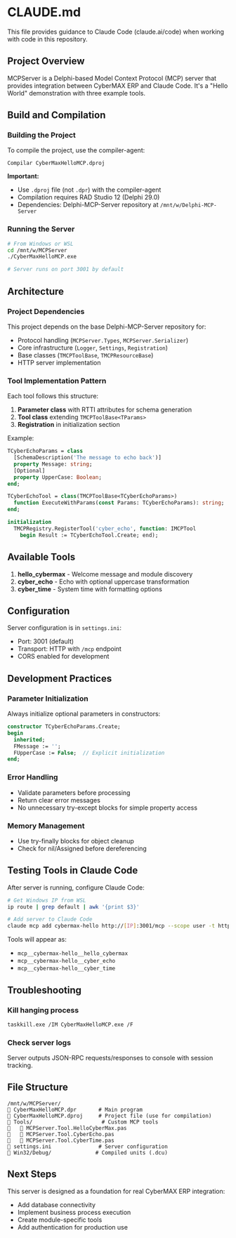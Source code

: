 # CLAUDE.md

This file provides guidance to Claude Code (claude.ai/code) when working with code in this repository.

## Project Overview

MCPServer is a Delphi-based Model Context Protocol (MCP) server that provides integration between CyberMAX ERP and Claude Code. It's a "Hello World" demonstration with three example tools.

## Build and Compilation

### Building the Project
To compile the project, use the compiler-agent:
```
Compilar CyberMaxHelloMCP.dproj
```

**Important:** 
- Use `.dproj` file (not `.dpr`) with the compiler-agent
- Compilation requires RAD Studio 12 (Delphi 29.0)
- Dependencies: Delphi-MCP-Server repository at `/mnt/w/Delphi-MCP-Server`

### Running the Server
```bash
# From Windows or WSL
cd /mnt/w/MCPServer
./CyberMaxHelloMCP.exe

# Server runs on port 3001 by default
```

## Architecture

### Project Dependencies
This project depends on the base Delphi-MCP-Server repository for:
- Protocol handling (`MCPServer.Types`, `MCPServer.Serializer`)
- Core infrastructure (`Logger`, `Settings`, `Registration`)
- Base classes (`TMCPToolBase`, `TMCPResourceBase`)
- HTTP server implementation

### Tool Implementation Pattern
Each tool follows this structure:
1. **Parameter class** with RTTI attributes for schema generation
2. **Tool class** extending `TMCPToolBase<TParams>`
3. **Registration** in initialization section

Example:
```pascal
TCyberEchoParams = class
  [SchemaDescription('The message to echo back')]
  property Message: string;
  [Optional]
  property UpperCase: Boolean;
end;

TCyberEchoTool = class(TMCPToolBase<TCyberEchoParams>)
  function ExecuteWithParams(const Params: TCyberEchoParams): string;
end;

initialization
  TMCPRegistry.RegisterTool('cyber_echo', function: IMCPTool
    begin Result := TCyberEchoTool.Create; end);
```

## Available Tools

1. **hello_cybermax** - Welcome message and module discovery
2. **cyber_echo** - Echo with optional uppercase transformation
3. **cyber_time** - System time with formatting options

## Configuration

Server configuration is in `settings.ini`:
- Port: 3001 (default)
- Transport: HTTP with `/mcp` endpoint
- CORS enabled for development

## Development Practices

### Parameter Initialization
Always initialize optional parameters in constructors:
```pascal
constructor TCyberEchoParams.Create;
begin
  inherited;
  FMessage := '';
  FUpperCase := False;  // Explicit initialization
end;
```

### Error Handling
- Validate parameters before processing
- Return clear error messages
- No unnecessary try-except blocks for simple property access

### Memory Management
- Use try-finally blocks for object cleanup
- Check for nil/Assigned before dereferencing

## Testing Tools in Claude Code

After server is running, configure Claude Code:
```bash
# Get Windows IP from WSL
ip route | grep default | awk '{print $3}'

# Add server to Claude Code
claude mcp add cybermax-hello http://[IP]:3001/mcp --scope user -t http
```

Tools will appear as:
- `mcp__cybermax-hello__hello_cybermax`
- `mcp__cybermax-hello__cyber_echo`
- `mcp__cybermax-hello__cyber_time`

## Troubleshooting

### Kill hanging process
```bash
taskkill.exe /IM CyberMaxHelloMCP.exe /F
```

### Check server logs
Server outputs JSON-RPC requests/responses to console with session tracking.

## File Structure
```
/mnt/w/MCPServer/
   CyberMaxHelloMCP.dpr       # Main program
   CyberMaxHelloMCP.dproj     # Project file (use for compilation)
   Tools/                      # Custom MCP tools
      MCPServer.Tool.HelloCyberMax.pas
      MCPServer.Tool.CyberEcho.pas
      MCPServer.Tool.CyberTime.pas
   settings.ini               # Server configuration
   Win32/Debug/              # Compiled units (.dcu)
```

## Next Steps

This server is designed as a foundation for real CyberMAX ERP integration:
- Add database connectivity
- Implement business process execution
- Create module-specific tools
- Add authentication for production use
